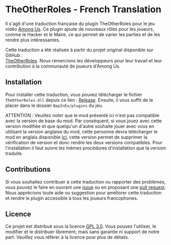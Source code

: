 # TheOtherRoles - French Translation

Il s'agit d'une traduction française du plugin TheOtherRoles pour le jeu vidéo [Among Us](https://innersloth.com/gameAmongUs.php). Ce plugin ajoute de nouveaux rôles pour les joueurs, comme le Hacker et le Maire, ce qui permet de varier les parties et de les rendre plus intéressantes.

Cette traduction a été réalisée à partir du projet original disponible sur GitHub : <br>[TheOtherRoles](https://github.com/TheOtherRolesAU/TheOtherRoles). Nous remercions les développeurs pour leur travail et leur contribution à la communauté de joueurs d'Among Us.

## Installation

Pour installer cette traduction, vous pouvez télécharger le fichier `TheOtherRoles.dll` depuis ce lien : [Release](https://github.com/squareface27/AmongRoles-FrenchTranslation/releases/tag/Release-1.1). Ensuite, il vous suffit de le placer dans le dossier `BepInEx/plugins` du jeu.

ATTENTION : Veuillez noter que le mod présenté ici n'est pas compatible avec la version de base du mod. Par conséquent, si vous jouez avec cette version modifiée et que quelqu'un d'autre souhaite jouer avec vous en utilisant la version anglaise du mod, cette personne devra télécharger le mod en anglais disponible [Ici](https://github.com/squareface27/TheOtherRoles-CheckByPass), cette version permet de supprimer la vérification de version et donc rendre les deux versions compatibles. Pour l'installation il faut suivre les mêmes procédures d'installation que la version traduite.

## Contributions

Si vous souhaitez contribuer à cette traduction ou rapporter des problèmes, vous pouvez le faire en ouvrant une [issue](https://github.com/squareface27/AmongRoles-FrenchTranslation/issues) ou en proposant une [pull request](https://github.com/squareface27/AmongRoles-FrenchTranslation/pulls). Nous apprécions toute aide ou suggestion pour améliorer cette traduction et rendre le plugin accessible à tous les joueurs francophones.

## Licence

Ce projet est distribué sous la licence [GPL 3.0](https://github.com/squareface27/AmongRoles-FrenchTranslation/blob/master/LICENSE). Vous pouvez l'utiliser, le modifier et le distribuer librement, mais sans garantie ni support de notre part. Veuillez vous référer à la licence pour plus de détails.